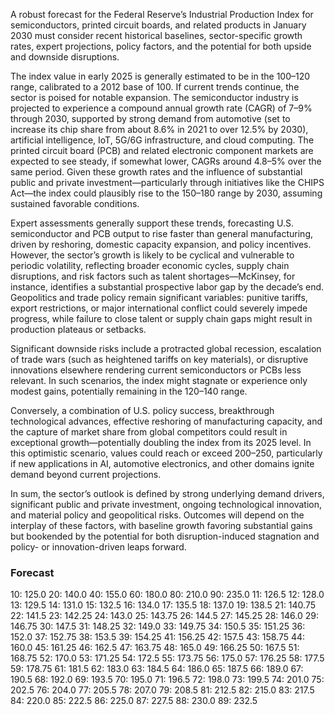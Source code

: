 A robust forecast for the Federal Reserve’s Industrial Production Index for semiconductors, printed circuit boards, and related products in January 2030 must consider recent historical baselines, sector-specific growth rates, expert projections, policy factors, and the potential for both upside and downside disruptions.

The index value in early 2025 is generally estimated to be in the 100–120 range, calibrated to a 2012 base of 100. If current trends continue, the sector is poised for notable expansion. The semiconductor industry is projected to experience a compound annual growth rate (CAGR) of 7–9% through 2030, supported by strong demand from automotive (set to increase its chip share from about 8.6% in 2021 to over 12.5% by 2030), artificial intelligence, IoT, 5G/6G infrastructure, and cloud computing. The printed circuit board (PCB) and related electronic component markets are expected to see steady, if somewhat lower, CAGRs around 4.8–5% over the same period. Given these growth rates and the influence of substantial public and private investment—particularly through initiatives like the CHIPS Act—the index could plausibly rise to the 150–180 range by 2030, assuming sustained favorable conditions.

Expert assessments generally support these trends, forecasting U.S. semiconductor and PCB output to rise faster than general manufacturing, driven by reshoring, domestic capacity expansion, and policy incentives. However, the sector’s growth is likely to be cyclical and vulnerable to periodic volatility, reflecting broader economic cycles, supply chain disruptions, and risk factors such as talent shortages—McKinsey, for instance, identifies a substantial prospective labor gap by the decade’s end. Geopolitics and trade policy remain significant variables: punitive tariffs, export restrictions, or major international conflict could severely impede progress, while failure to close talent or supply chain gaps might result in production plateaus or setbacks.

Significant downside risks include a protracted global recession, escalation of trade wars (such as heightened tariffs on key materials), or disruptive innovations elsewhere rendering current semiconductors or PCBs less relevant. In such scenarios, the index might stagnate or experience only modest gains, potentially remaining in the 120–140 range.

Conversely, a combination of U.S. policy success, breakthrough technological advances, effective reshoring of manufacturing capacity, and the capture of market share from global competitors could result in exceptional growth—potentially doubling the index from its 2025 level. In this optimistic scenario, values could reach or exceed 200–250, particularly if new applications in AI, automotive electronics, and other domains ignite demand beyond current projections.

In sum, the sector’s outlook is defined by strong underlying demand drivers, significant public and private investment, ongoing technological innovation, and material policy and geopolitical risks. Outcomes will depend on the interplay of these factors, with baseline growth favoring substantial gains but bookended by the potential for both disruption-induced stagnation and policy- or innovation-driven leaps forward.

### Forecast

10: 125.0
20: 140.0
40: 155.0
60: 180.0
80: 210.0
90: 235.0
11: 126.5
12: 128.0
13: 129.5
14: 131.0
15: 132.5
16: 134.0
17: 135.5
18: 137.0
19: 138.5
21: 140.75
22: 141.5
23: 142.25
24: 143.0
25: 143.75
26: 144.5
27: 145.25
28: 146.0
29: 146.75
30: 147.5
31: 148.25
32: 149.0
33: 149.75
34: 150.5
35: 151.25
36: 152.0
37: 152.75
38: 153.5
39: 154.25
41: 156.25
42: 157.5
43: 158.75
44: 160.0
45: 161.25
46: 162.5
47: 163.75
48: 165.0
49: 166.25
50: 167.5
51: 168.75
52: 170.0
53: 171.25
54: 172.5
55: 173.75
56: 175.0
57: 176.25
58: 177.5
59: 178.75
61: 181.5
62: 183.0
63: 184.5
64: 186.0
65: 187.5
66: 189.0
67: 190.5
68: 192.0
69: 193.5
70: 195.0
71: 196.5
72: 198.0
73: 199.5
74: 201.0
75: 202.5
76: 204.0
77: 205.5
78: 207.0
79: 208.5
81: 212.5
82: 215.0
83: 217.5
84: 220.0
85: 222.5
86: 225.0
87: 227.5
88: 230.0
89: 232.5